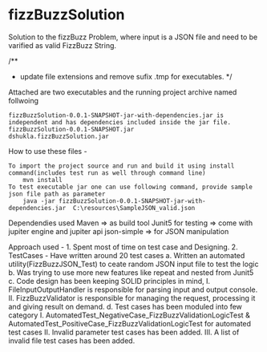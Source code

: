# fizzBuzzSolution
Solution to the fizzBuzz Problem, where input is a JSON file and need to be varified as valid FizzBuzz String.

/**
* update file extensions and remove sufix .tmp for executables.
*/

Attached are two executables and the running project archive named follwoing

	fizzBuzzSolution-0.0.1-SNAPSHOT-jar-with-dependencies.jar is independent and has dependencies included inside the jar file.
	fizzBuzzSolution-0.0.1-SNAPSHOT.jar 
	dshukla.fizzBuzzSolution.jar

How to use these files - 

	To import the project source and run and build it using install command(includes test run as well through command line)
		mvn install 
	To test executable jar one can use following command, provide sample json file path as parameter
		java -jar fizzBuzzSolution-0.0.1-SNAPSHOT-jar-with-dependencies.jar  C:\resources\SampleJSON_valid.json


Dependendies used 
Maven => as build tool
Junit5 for testing => come with jupiter engine and jupiter api
json-simple => for JSON manipulation

Approach used - 
	1. Spent most of time on test case and Designing.
	2. TestCases - Have written around 20 test cases
			a. Written an automated utility(FizzBuzzJSON_Test) to ceate random JSON input file to test the logic
			b. Was trying to use more new features like repeat and nested from Junit5
			c. Code design has been keeping SOLID principles in mind, 
				I. FileInputOutputHandler is responsible for parsing input and output console.
				II. FizzBuzzValidator is responsible for managing the request, processing it and giving result on demand.
			d. Test cases has been moduled into few category 
				I. AutomatedTest_NegativeCase_FizzBuzzValidationLogicTest & AutomatedTest_PositiveCase_FizzBuzzValidationLogicTest for automated test cases
				II. Invalid parameter test cases has been added.
				III. A list of invalid file test cases has been added.
